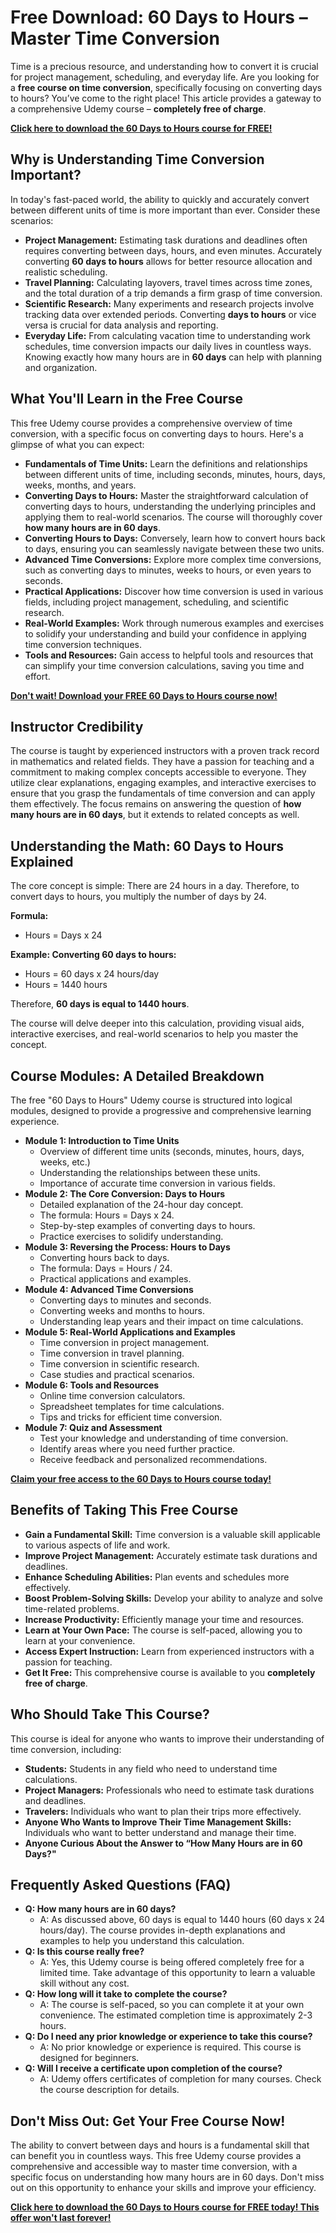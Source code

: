 # Free Download: 60 Days to Hours – Master Time Conversion

Time is a precious resource, and understanding how to convert it is crucial for project management, scheduling, and everyday life. Are you looking for a **free course on time conversion**, specifically focusing on converting days to hours? You’ve come to the right place! This article provides a gateway to a comprehensive Udemy course – **completely free of charge**.

[**Click here to download the 60 Days to Hours course for FREE!**](https://udemywork.com/60-days-to-hours)

## Why is Understanding Time Conversion Important?

In today's fast-paced world, the ability to quickly and accurately convert between different units of time is more important than ever. Consider these scenarios:

*   **Project Management:** Estimating task durations and deadlines often requires converting between days, hours, and even minutes. Accurately converting **60 days to hours** allows for better resource allocation and realistic scheduling.
*   **Travel Planning:** Calculating layovers, travel times across time zones, and the total duration of a trip demands a firm grasp of time conversion.
*   **Scientific Research:** Many experiments and research projects involve tracking data over extended periods. Converting **days to hours** or vice versa is crucial for data analysis and reporting.
*   **Everyday Life:** From calculating vacation time to understanding work schedules, time conversion impacts our daily lives in countless ways. Knowing exactly how many hours are in **60 days** can help with planning and organization.

## What You'll Learn in the Free Course

This free Udemy course provides a comprehensive overview of time conversion, with a specific focus on converting days to hours. Here's a glimpse of what you can expect:

*   **Fundamentals of Time Units:** Learn the definitions and relationships between different units of time, including seconds, minutes, hours, days, weeks, months, and years.
*   **Converting Days to Hours:** Master the straightforward calculation of converting days to hours, understanding the underlying principles and applying them to real-world scenarios. The course will thoroughly cover **how many hours are in 60 days**.
*   **Converting Hours to Days:** Conversely, learn how to convert hours back to days, ensuring you can seamlessly navigate between these two units.
*   **Advanced Time Conversions:** Explore more complex time conversions, such as converting days to minutes, weeks to hours, or even years to seconds.
*   **Practical Applications:** Discover how time conversion is used in various fields, including project management, scheduling, and scientific research.
*   **Real-World Examples:** Work through numerous examples and exercises to solidify your understanding and build your confidence in applying time conversion techniques.
*   **Tools and Resources:** Gain access to helpful tools and resources that can simplify your time conversion calculations, saving you time and effort.

[**Don't wait! Download your FREE 60 Days to Hours course now!**](https://udemywork.com/60-days-to-hours)

## Instructor Credibility

The course is taught by experienced instructors with a proven track record in mathematics and related fields. They have a passion for teaching and a commitment to making complex concepts accessible to everyone. They utilize clear explanations, engaging examples, and interactive exercises to ensure that you grasp the fundamentals of time conversion and can apply them effectively. The focus remains on answering the question of **how many hours are in 60 days**, but it extends to related concepts as well.

## Understanding the Math: 60 Days to Hours Explained

The core concept is simple: There are 24 hours in a day. Therefore, to convert days to hours, you multiply the number of days by 24.

**Formula:**

*   Hours = Days x 24

**Example: Converting 60 days to hours:**

*   Hours = 60 days x 24 hours/day
*   Hours = 1440 hours

Therefore, **60 days is equal to 1440 hours**.

The course will delve deeper into this calculation, providing visual aids, interactive exercises, and real-world scenarios to help you master the concept.

## Course Modules: A Detailed Breakdown

The free "60 Days to Hours" Udemy course is structured into logical modules, designed to provide a progressive and comprehensive learning experience.

*   **Module 1: Introduction to Time Units**
    *   Overview of different time units (seconds, minutes, hours, days, weeks, etc.)
    *   Understanding the relationships between these units.
    *   Importance of accurate time conversion in various fields.
*   **Module 2: The Core Conversion: Days to Hours**
    *   Detailed explanation of the 24-hour day concept.
    *   The formula: Hours = Days x 24.
    *   Step-by-step examples of converting days to hours.
    *   Practice exercises to solidify understanding.
*   **Module 3: Reversing the Process: Hours to Days**
    *   Converting hours back to days.
    *   The formula: Days = Hours / 24.
    *   Practical applications and examples.
*   **Module 4: Advanced Time Conversions**
    *   Converting days to minutes and seconds.
    *   Converting weeks and months to hours.
    *   Understanding leap years and their impact on time calculations.
*   **Module 5: Real-World Applications and Examples**
    *   Time conversion in project management.
    *   Time conversion in travel planning.
    *   Time conversion in scientific research.
    *   Case studies and practical scenarios.
*   **Module 6: Tools and Resources**
    *   Online time conversion calculators.
    *   Spreadsheet templates for time calculations.
    *   Tips and tricks for efficient time conversion.
*   **Module 7: Quiz and Assessment**
    *   Test your knowledge and understanding of time conversion.
    *   Identify areas where you need further practice.
    *   Receive feedback and personalized recommendations.

[**Claim your free access to the 60 Days to Hours course today!**](https://udemywork.com/60-days-to-hours)

## Benefits of Taking This Free Course

*   **Gain a Fundamental Skill:** Time conversion is a valuable skill applicable to various aspects of life and work.
*   **Improve Project Management:** Accurately estimate task durations and deadlines.
*   **Enhance Scheduling Abilities:** Plan events and schedules more effectively.
*   **Boost Problem-Solving Skills:** Develop your ability to analyze and solve time-related problems.
*   **Increase Productivity:** Efficiently manage your time and resources.
*   **Learn at Your Own Pace:** The course is self-paced, allowing you to learn at your convenience.
*   **Access Expert Instruction:** Learn from experienced instructors with a passion for teaching.
*   **Get It Free:** This comprehensive course is available to you **completely free of charge**.

## Who Should Take This Course?

This course is ideal for anyone who wants to improve their understanding of time conversion, including:

*   **Students:** Students in any field who need to understand time calculations.
*   **Project Managers:** Professionals who need to estimate task durations and deadlines.
*   **Travelers:** Individuals who want to plan their trips more effectively.
*   **Anyone Who Wants to Improve Their Time Management Skills:** Individuals who want to better understand and manage their time.
*   **Anyone Curious About the Answer to “How Many Hours are in 60 Days?"**

## Frequently Asked Questions (FAQ)

*   **Q: How many hours are in 60 days?**
    *   A: As discussed above, 60 days is equal to 1440 hours (60 days x 24 hours/day). The course provides in-depth explanations and examples to help you understand this calculation.
*   **Q: Is this course really free?**
    *   A: Yes, this Udemy course is being offered completely free for a limited time. Take advantage of this opportunity to learn a valuable skill without any cost.
*   **Q: How long will it take to complete the course?**
    *   A: The course is self-paced, so you can complete it at your own convenience. The estimated completion time is approximately 2-3 hours.
*   **Q: Do I need any prior knowledge or experience to take this course?**
    *   A: No prior knowledge or experience is required. This course is designed for beginners.
*   **Q: Will I receive a certificate upon completion of the course?**
    *   A: Udemy offers certificates of completion for many courses. Check the course description for details.

## Don't Miss Out: Get Your Free Course Now!

The ability to convert between days and hours is a fundamental skill that can benefit you in countless ways. This free Udemy course provides a comprehensive and accessible way to master time conversion, with a specific focus on understanding how many hours are in 60 days. Don't miss out on this opportunity to enhance your skills and improve your efficiency.

[**Click here to download the 60 Days to Hours course for FREE today! This offer won't last forever!**](https://udemywork.com/60-days-to-hours)
